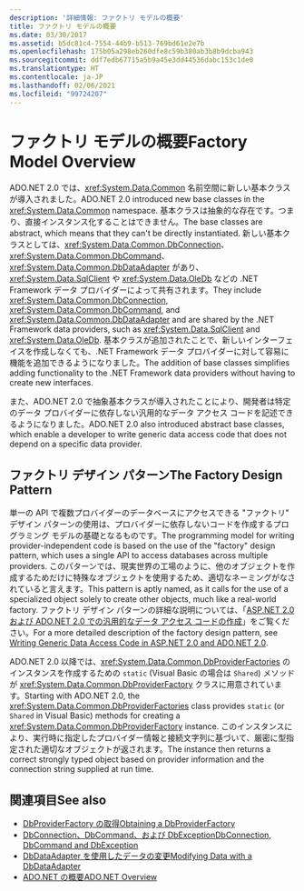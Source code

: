 ```yaml
---
description: '詳細情報: ファクトリ モデルの概要'
title: ファクトリ モデルの概要
ms.date: 03/30/2017
ms.assetid: b5dc81c4-7554-44b9-b513-769bd61e2e7b
ms.openlocfilehash: 175b05a298eb260dfe8c59b380ab3b8b9dcba943
ms.sourcegitcommit: ddf7edb67715a5b9a45e3dd44536dabc153c1de0
ms.translationtype: HT
ms.contentlocale: ja-JP
ms.lasthandoff: 02/06/2021
ms.locfileid: "99724207"
---
```

# <a name="factory-model-overview"></a><span data-ttu-id="bc843-103">ファクトリ モデルの概要</span><span class="sxs-lookup"><span data-stu-id="bc843-103">Factory Model Overview</span></span>

<span data-ttu-id="bc843-104">ADO.NET 2.0 では、<xref:System.Data.Common> 名前空間に新しい基本クラスが導入されました。</span><span class="sxs-lookup"><span data-stu-id="bc843-104">ADO.NET 2.0 introduced new base classes in the <xref:System.Data.Common> namespace.</span></span> <span data-ttu-id="bc843-105">基本クラスは抽象的な存在です。つまり、直接インスタンス化することはできません。</span><span class="sxs-lookup"><span data-stu-id="bc843-105">The base classes are abstract, which means that they can't be directly instantiated.</span></span> <span data-ttu-id="bc843-106">新しい基本クラスとしては、<xref:System.Data.Common.DbConnection>、<xref:System.Data.Common.DbCommand>、<xref:System.Data.Common.DbDataAdapter> があり、<xref:System.Data.SqlClient> や <xref:System.Data.OleDb> などの .NET Framework データ プロバイダーによって共有されます。</span><span class="sxs-lookup"><span data-stu-id="bc843-106">They include <xref:System.Data.Common.DbConnection>, <xref:System.Data.Common.DbCommand>, and <xref:System.Data.Common.DbDataAdapter> and are shared by the .NET Framework data providers, such as <xref:System.Data.SqlClient> and <xref:System.Data.OleDb>.</span></span> <span data-ttu-id="bc843-107">基本クラスが追加されたことで、新しいインターフェイスを作成しなくても、.NET Framework データ プロバイダーに対して容易に機能を追加できるようになりました。</span><span class="sxs-lookup"><span data-stu-id="bc843-107">The addition of base classes simplifies adding functionality to the .NET Framework data providers without having to create new interfaces.</span></span>  
  
 <span data-ttu-id="bc843-108">また、ADO.NET 2.0 で抽象基本クラスが導入されたことにより、開発者は特定のデータ プロバイダーに依存しない汎用的なデータ アクセス コードを記述できるようになりました。</span><span class="sxs-lookup"><span data-stu-id="bc843-108">ADO.NET 2.0 also introduced abstract base classes, which enable a developer to write generic data access code that does not depend on a specific data provider.</span></span>  
  
## <a name="the-factory-design-pattern"></a><span data-ttu-id="bc843-109">ファクトリ デザイン パターン</span><span class="sxs-lookup"><span data-stu-id="bc843-109">The Factory Design Pattern</span></span>  

 <span data-ttu-id="bc843-110">単一の API で複数プロバイダーのデータベースにアクセスできる "ファクトリ" デザイン パターンの使用は、プロバイダーに依存しないコードを作成するプログラミング モデルの基礎となるものです。</span><span class="sxs-lookup"><span data-stu-id="bc843-110">The programming model for writing provider-independent code is based on the use of the "factory" design pattern, which uses a single API to access databases across multiple providers.</span></span> <span data-ttu-id="bc843-111">このパターンでは、現実世界の工場のように、他のオブジェクトを作成するためだけに特殊なオブジェクトを使用するため、適切なネーミングがなされていると言えます。</span><span class="sxs-lookup"><span data-stu-id="bc843-111">This pattern is aptly named, as it calls for the use of a specialized object solely to create other objects, much like a real-world factory.</span></span> <span data-ttu-id="bc843-112">ファクトリ デザイン パターンの詳細な説明については、「[ASP.NET 2.0 および ADO.NET 2.0 での汎用的なデータ アクセス コードの作成](/previous-versions/dotnet/articles/ms971499(v=msdn.10))」をご覧ください。</span><span class="sxs-lookup"><span data-stu-id="bc843-112">For a more detailed description of the factory design pattern, see [Writing Generic Data Access Code in ASP.NET 2.0 and ADO.NET 2.0](/previous-versions/dotnet/articles/ms971499(v=msdn.10)).</span></span>
  
 <span data-ttu-id="bc843-113">ADO.NET 2.0 以降では、<xref:System.Data.Common.DbProviderFactories> のインスタンスを作成するための `static` (Visual Basic の場合は `Shared`) メソッドが <xref:System.Data.Common.DbProviderFactory> クラスに用意されています。</span><span class="sxs-lookup"><span data-stu-id="bc843-113">Starting with ADO.NET 2.0, the <xref:System.Data.Common.DbProviderFactories> class provides `static` (or `Shared` in Visual Basic) methods for creating a <xref:System.Data.Common.DbProviderFactory> instance.</span></span> <span data-ttu-id="bc843-114">このインスタンスにより、実行時に指定したプロバイダー情報と接続文字列に基づいて、厳密に型指定された適切なオブジェクトが返されます。</span><span class="sxs-lookup"><span data-stu-id="bc843-114">The instance then returns a correct strongly typed object based on provider information and the connection string supplied at run time.</span></span>  
  
## <a name="see-also"></a><span data-ttu-id="bc843-115">関連項目</span><span class="sxs-lookup"><span data-stu-id="bc843-115">See also</span></span>

- [<span data-ttu-id="bc843-116">DbProviderFactory の取得</span><span class="sxs-lookup"><span data-stu-id="bc843-116">Obtaining a DbProviderFactory</span></span>](obtaining-a-dbproviderfactory.md)
- [<span data-ttu-id="bc843-117">DbConnection、DbCommand、および DbException</span><span class="sxs-lookup"><span data-stu-id="bc843-117">DbConnection, DbCommand and DbException</span></span>](dbconnection-dbcommand-and-dbexception.md)
- [<span data-ttu-id="bc843-118">DbDataAdapter を使用したデータの変更</span><span class="sxs-lookup"><span data-stu-id="bc843-118">Modifying Data with a DbDataAdapter</span></span>](modifying-data-with-a-dbdataadapter.md)
- [<span data-ttu-id="bc843-119">ADO.NET の概要</span><span class="sxs-lookup"><span data-stu-id="bc843-119">ADO.NET Overview</span></span>](ado-net-overview.md)
